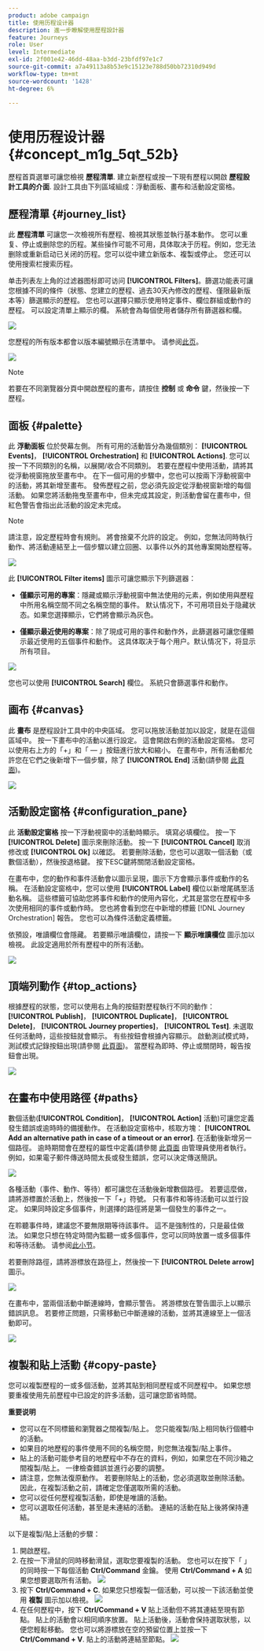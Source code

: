 ```yaml
---
product: adobe campaign
title: 使用历程设计器
description: 進一步瞭解使用歷程設計器
feature: Journeys
role: User
level: Intermediate
exl-id: 2f001e42-46dd-48aa-b3dd-23bfdf97e1c7
source-git-commit: a7a49113a8b53e9c15123e788d50bb72310d949d
workflow-type: tm+mt
source-wordcount: '1428'
ht-degree: 6%

---
```


# 使用历程设计器 {#concept_m1g_5qt_52b}

歷程首頁選單可讓您檢視 **歷程清單**. 建立新歷程或按一下現有歷程以開啟 **歷程設計工具的介面**. 設計工具由下列區域組成：浮動面板、畫布和活動設定窗格。

## 歷程清單 {#journey_list}

此 **歷程清單** 可讓您一次檢視所有歷程、檢視其狀態並執行基本動作。 您可以重复、停止或删除您的历程。某些操作可能不可用，具体取决于历程。例如，您无法删除或重新启动已关闭的历程。您可以從中建立新版本、複製或停止。 您还可以使用搜索栏搜索历程。

单击列表左上角的过滤器图标即可访问 **[!UICONTROL Filters]**。篩選功能表可讓您根據不同的條件（狀態、您建立的歷程、過去30天內修改的歷程、僅限最新版本等）篩選顯示的歷程。 您也可以選擇只顯示使用特定事件、欄位群組或動作的歷程。 可以設定清單上顯示的欄。 系統會為每個使用者儲存所有篩選器和欄。

![](../assets/journey74.png)

您歷程的所有版本都會以版本編號顯示在清單中。 请参阅[此页](../building-journeys/journey-versions.md)。

![](../assets/journey37.png)

>[!NOTE]
>
>若要在不同瀏覽器分頁中開啟歷程的畫布，請按住 **控制** 或 **命令** 鍵，然後按一下歷程。

## 面板 {#palette}

此 **浮動面板** 位於熒幕左側。 所有可用的活動皆分為幾個類別： **[!UICONTROL Events]**， **[!UICONTROL Orchestration]** 和 **[!UICONTROL Actions]**. 您可以按一下不同類別的名稱，以展開/收合不同類別。 若要在歷程中使用活動，請將其從浮動視窗拖放至畫布中。 在下一個可用的步驟中，您也可以按兩下浮動視窗中的活動，將其新增至畫布。 發佈歷程之前，您必須先設定從浮動視窗新增的每個活動。 如果您將活動拖曳至畫布中，但未完成其設定，則活動會留在畫布中，但紅色警告會指出此活動的設定未完成。

>[!NOTE]
>
>請注意，設定歷程時會有規則。 將會捨棄不允許的設定。 例如，您無法同時執行動作、將活動連結至上一個步驟以建立回圈、以事件以外的其他專案開始歷程等。

![](../assets/journey38.png)

此 **[!UICONTROL Filter items]** 圖示可讓您顯示下列篩選器：

* **僅顯示可用的專案**：隱藏或顯示浮動視窗中無法使用的元素，例如使用與歷程中所用名稱空間不同之名稱空間的事件。 默认情况下，不可用项目处于隐藏状态。如果您選擇顯示，它們將會顯示為灰色。

* **僅顯示最近使用的專案**：除了現成可用的事件和動作外，此篩選器可讓您僅顯示最近使用的五個事件和動作。 这具体取决于每个用户。默认情况下，将显示所有项目。

![](../assets/palette-filter.png)

您也可以使用 **[!UICONTROL Search]** 欄位。 系統只會篩選事件和動作。

## 画布 {#canvas}

此 **畫布** 是歷程設計工具中的中央區域。 您可以拖放活動並加以設定，就是在這個區域中。 按一下畫布中的活動以進行設定。 這會開啟右側的活動設定窗格。 您可以使用右上方的「+」和「 — 」按鈕進行放大和縮小。 在畫布中，所有活動都允許您在它們之後新增下一個步驟，除了 **[!UICONTROL End]** 活動(請參閱 [此頁面](../building-journeys/end-activity.md))。

![](../assets/journey39.png)

## 活動設定窗格 {#configuration_pane}

此 **活動設定窗格** 按一下浮動視窗中的活動時顯示。 填寫必填欄位。 按一下 **[!UICONTROL Delete]** 圖示來刪除活動。 按一下 **[!UICONTROL Cancel]** 取消修改或 **[!UICONTROL Ok]** 以確認。 若要刪除活動，您也可以選取一個活動（或數個活動），然後按退格鍵。 按下ESC鍵將關閉活動設定窗格。

在畫布中，您的動作和事件活動會以圖示呈現，圖示下方會顯示事件或動作的名稱。 在活動設定窗格中，您可以使用 **[!UICONTROL Label]** 欄位以新增尾碼至活動名稱。 這些標籤可協助您將事件和動作的使用內容化，尤其是當您在歷程中多次使用相同的事件或動作時。 您也將會看到您在中新增的標籤 [!DNL Journey Orchestration] 報告。 您也可以為條件活動定義標籤。

依預設，唯讀欄位會隱藏。 若要顯示唯讀欄位，請按一下 **顯示唯讀欄位** 圖示加以檢視。 此設定適用於所有歷程中的所有活動。

![](../assets/journey59bis.png)

## 頂端列動作 {#top_actions}

根據歷程的狀態，您可以使用右上角的按鈕對歷程執行不同的動作： **[!UICONTROL Publish]**， **[!UICONTROL Duplicate]**， **[!UICONTROL Delete]**， **[!UICONTROL Journey properties]**， **[!UICONTROL Test]**. 未選取任何活動時，這些按鈕就會顯示。 有些按鈕會根據內容顯示。 啟動測試模式時，測試模式記錄按鈕出現(請參閱 [此頁面](../building-journeys/testing-the-journey.md))。 當歷程為即時、停止或關閉時，報告按鈕會出現。

![](../assets/journey41.png)

## 在畫布中使用路徑 {#paths}

數個活動(**[!UICONTROL Condition]**， **[!UICONTROL Action]** 活動)可讓您定義發生錯誤或逾時時的備援動作。 在活動設定窗格中，核取方塊： **[!UICONTROL Add an alternative path in case of a timeout or an error]**. 在活動後新增另一個路徑。 逾時期間會在歷程的屬性中定義(請參閱 [此頁面](../building-journeys/changing-properties.md) 由管理員使用者執行。 例如，如果電子郵件傳送時間太長或發生錯誤，您可以決定傳送簡訊。

![](../assets/journey42.png)

各種活動（事件、動作、等待）都可讓您在活動後新增數個路徑。 若要這麼做，請將游標置於活動上，然後按一下「+」符號。 只有事件和等待活動可以並行設定。 如果同時設定多個事件，則選擇的路徑將是第一個發生的事件之一。

在聆聽事件時，建議您不要無限期等待該事件。 這不是強制性的，只是最佳做法。 如果您只想在特定時間內監聽一或多個事件，您可以同時放置一或多個事件和等待活動。 请参阅[此小节](../building-journeys/event-activities.md#section_vxv_h25_pgb)。

若要刪除路徑，請將游標放在路徑上，然後按一下 **[!UICONTROL Delete arrow]** 圖示。

![](../assets/journey42ter.png)

在畫布中，當兩個活動中斷連線時，會顯示警告。 將游標放在警告圖示上以顯示錯誤訊息。 若要修正問題，只需移動已中斷連線的活動，並將其連線至上一個活動即可。

![](../assets/canvas-disconnected.png)

## 複製和貼上活動 {#copy-paste}

您可以複製歷程的一或多個活動，並將其貼到相同歷程或不同歷程中。 如果您想要重複使用先前歷程中已設定的許多活動，這可讓您節省時間。

**重要说明**

* 您可以在不同標籤和瀏覽器之間複製/貼上。 您只能複製/貼上相同執行個體中的活動。
* 如果目的地歷程的事件使用不同的名稱空間，則您無法複製/貼上事件。
* 貼上的活動可能參考目的地歷程中不存在的資料，例如，如果您在不同沙箱之間複製/貼上。 一律檢查錯誤並進行必要的調整。
* 請注意，您無法復原動作。 若要刪除貼上的活動，您必須選取並刪除活動。 因此，在複製活動之前，請確定您僅選取所需的活動。
* 您可以從任何歷程複製活動，即使是唯讀的活動。
* 您可以選取任何活動，甚至是未連結的活動。 連結的活動在貼上後將保持連結。

以下是複製/貼上活動的步驟：

1. 開啟歷程。
1. 在按一下滑鼠的同時移動滑鼠，選取您要複製的活動。 您也可以在按下「 」的同時按一下每個活動 **Ctrl/Command** 金鑰。 使用 **Ctrl/Command + A** 如果您想要選取所有活動。
   ![](../assets/copy-paste1.png)
1. 按下 **Ctrl/Command + C**.
如果您只想複製一個活動，可以按一下該活動並使用 **複製** 圖示加以檢視。
   ![](../assets/copy-paste2.png)
1. 在任何歷程中，按下 **Ctrl/Command + V** 貼上活動但不將其連結至現有節點。 貼上的活動會以相同順序放置。 貼上活動後，活動會保持選取狀態，以便您輕鬆移動。 您也可以將游標放在空的預留位置上並按一下 **Ctrl/Command + V**. 貼上的活動將連結至節點。
   ![](../assets/copy-paste3.png)
